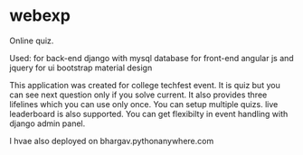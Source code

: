# webexp
Online quiz.

Used:
for back-end django with mysql database
for front-end angular js and jquery
for ui bootstrap material design


This application was created for college techfest event. It is quiz but you can see next question only if you solve current.
It also provides three lifelines which you can use only once. You can setup multiple quizs. live leaderboard is also supported.
You can get flexibilty in event handling with django admin panel.

I hvae also deployed on bhargav.pythonanywhere.com
